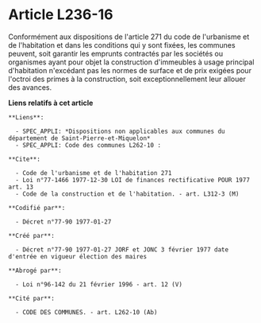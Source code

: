 # Article L236-16

Conformément aux dispositions de l'article 271 du code de l'urbanisme et de l'habitation et dans les conditions qui y sont
fixées, les communes peuvent, soit garantir les emprunts contractés par les sociétés ou organismes ayant pour objet la
construction d'immeubles à usage principal d'habitation n'excédant pas les normes de surface et de prix exigées pour l'octroi
des primes à la construction, soit exceptionnellement leur allouer des avances.

**Liens relatifs à cet article**

	**Liens**:

	  - SPEC_APPLI: *Dispositions non applicables aux communes du département de Saint-Pierre-et-Miquelon*
	  - SPEC_APPLI: Code des communes L262-10 :

	**Cite**:

	  - Code de l'urbanisme et de l'habitation 271
	  - Loi n°77-1466 1977-12-30 LOI de finances rectificative POUR 1977 art. 13
	  - Code de la construction et de l'habitation. - art. L312-3 (M)

	**Codifié par**:

	  - Décret n°77-90 1977-01-27

	**Créé par**:

	  - Décret n°77-90 1977-01-27 JORF et JONC 3 février 1977 date d'entrée en vigueur élection des maires

	**Abrogé par**:

	  - Loi n°96-142 du 21 février 1996 - art. 12 (V)

	**Cité par**:

	  - CODE DES COMMUNES. - art. L262-10 (Ab)
